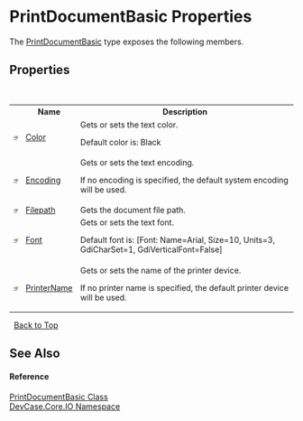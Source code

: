 # PrintDocumentBasic Properties
 

The <a href="T_DevCase_Core_IO_PrintDocumentBasic">PrintDocumentBasic</a> type exposes the following members.


## Properties
&nbsp;<table><tr><th></th><th>Name</th><th>Description</th></tr><tr><td>![Public property](media/pubproperty.gif "Public property")</td><td><a href="P_DevCase_Core_IO_PrintDocumentBasic_Color">Color</a></td><td>
Gets or sets the text color. 

 Default color is: Black</td></tr><tr><td>![Public property](media/pubproperty.gif "Public property")</td><td><a href="P_DevCase_Core_IO_PrintDocumentBasic_Encoding">Encoding</a></td><td>
Gets or sets the text encoding. 

 If no encoding is specified, the default system encoding will be used.</td></tr><tr><td>![Public property](media/pubproperty.gif "Public property")</td><td><a href="P_DevCase_Core_IO_PrintDocumentBasic_Filepath">Filepath</a></td><td>
Gets the document file path.</td></tr><tr><td>![Public property](media/pubproperty.gif "Public property")</td><td><a href="P_DevCase_Core_IO_PrintDocumentBasic_Font">Font</a></td><td>
Gets or sets the text font. 

 Default font is: [Font: Name=Arial, Size=10, Units=3, GdiCharSet=1, GdiVerticalFont=False]</td></tr><tr><td>![Public property](media/pubproperty.gif "Public property")</td><td><a href="P_DevCase_Core_IO_PrintDocumentBasic_PrinterName">PrinterName</a></td><td>
Gets or sets the name of the printer device. 

 If no printer name is specified, the default printer device will be used.</td></tr></table>&nbsp;
<a href="#printdocumentbasic-properties">Back to Top</a>

## See Also


#### Reference
<a href="T_DevCase_Core_IO_PrintDocumentBasic">PrintDocumentBasic Class</a><br /><a href="N_DevCase_Core_IO">DevCase.Core.IO Namespace</a><br />